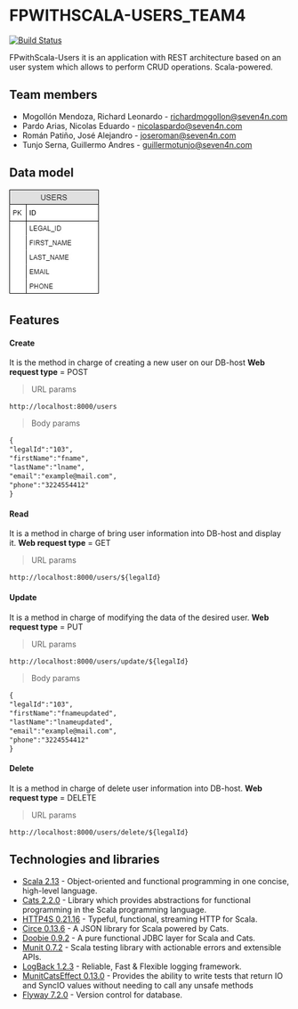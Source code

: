 # FPWITHSCALA-USERS_TEAM4
[![Build Status](https://travis-ci.org/joemccann/dillinger.svg?branch=master)](https://travis-ci.org/joemccann/dillinger)

FPwithScala-Users it is an application with REST architecture based on an user system which
allows to perform CRUD operations.
Scala-powered.

## Team members
- Mogollón Mendoza, Richard Leonardo - richardmogollon@seven4n.com
- Pardo Arias, Nicolas Eduardo - nicolaspardo@seven4n.com
- Román Patiño, José Alejandro - joseroman@seven4n.com
- Tunjo Serna, Guillermo Andres - guillermotunjo@seven4n.com

## Data model
![DataModel](https://github.com/Grupo4s4n/fpwithscala-users/blob/main/MBD.jpeg)
## Features
#### Create

It is the method in charge of creating a new user on our DB-host 
**Web request type** = POST
> URL params
```
http://localhost:8000/users
```
> Body params
```
{
"legalId":"103", 
"firstName":"fname",
"lastName":"lname",
"email":"example@mail.com",
"phone":"3224554412"
}
```
#### Read

It is a method in charge of bring user information into DB-host and display it.
**Web request type** = GET
> URL params 
```
http://localhost:8000/users/${legalId}
```
#### Update

It is a method in charge of modifying the data of the desired user.
**Web request type** = PUT
> URL params 
```
http://localhost:8000/users/update/${legalId}
```
> Body params
```
{
"legalId":"103", 
"firstName":"fnameupdated",
"lastName":"lnameupdated",
"email":"example@mail.com",
"phone":"3224554412"
}
```

#### Delete

It is a method in charge of delete user information into DB-host.
**Web request type** = DELETE
> URL params
```
http://localhost:8000/users/delete/${legalId}
```
## Technologies and libraries
- [Scala 2.13](https://www.scala-lang.org/) - Object-oriented and functional programming in one concise, high-level language.
- [Cats 2.2.0](https://github.com/typelevel/cats) - Library which provides abstractions for functional programming in the Scala programming language.
- [HTTP4S 0.21.16](https://http4s.org/) - Typeful, functional, streaming HTTP for Scala.
- [Circe 0.13.6](https://circe.github.io/circe/) - A JSON library for Scala powered by Cats.
- [Doobie 0.9.2](https://tpolecat.github.io/doobie/) - A pure functional JDBC layer for Scala and Cats.
- [Munit 0.7.2](https://scalameta.org/munit/) - Scala testing library with actionable errors and extensible APIs.
- [LogBack 1.2.3](http://logback.qos.ch/) - Reliable, Fast & Flexible logging framework.
- [MunitCatsEffect 0.13.0](https://github.com/typelevel/munit-cats-effect) - Provides the ability to write tests that return IO and SyncIO values without needing to call any unsafe methods
- [Flyway 7.2.0](https://flywaydb.org/) - Version control for  database.
